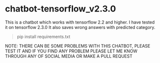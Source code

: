 # chatbot-tensorflow_v2.3.0

This is a chatbot which works with tensorflow 2.2 and higher. I have tested it on tensorflow 2.3.0
It also saves wrong answers with predicted category.

>pip install requirements.txt

NOTE: THERE CAN BE SOME PROBLEMS WITH THIS CHATBOT, PLEASE TEST IT AND IF YOU FIND ANY PROBLEM PLEASE LET ME KNOW THROUGH ANY OF SOCIAL MEDIA OR MAKE A PULL REQUEST

